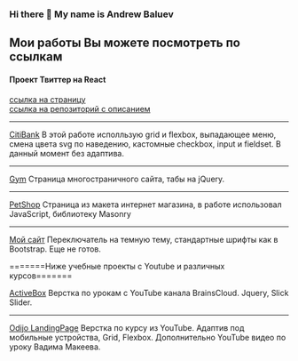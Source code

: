 ### Hi there 👋 My name is Andrew Baluev

## Мои работы Вы можете посмотреть по ссылкам

#### Проект Твиттер на React  
[ссылка на страницу](https://andrewbaluev.github.io/project-twitter/)  
[ссылка на репозиторий с описанием](https://github.com/andrewbaluev/project-twitter)

***

[CitiBank](https://andrewbaluev.github.io/citibank/)
В этой работе исполльзую grid и flexbox, выпадающее меню, смена цвета svg по наведению, кастомные checkbox, input и fieldset.
В данный момент без адаптива.
***
[Gym](https://andrewbaluev.github.io/gym/) Страница многостраничного сайта, табы на jQuery.
***
[PetShop](https://andrewbaluev.github.io/petshop/) Страница из макета интернет магазина, в работе использовал JavaScript, библиотеку Masonry
***
[Мой сайт](https://andrewbaluev.github.io/) Переключатель на темную тему, стандартные шрифты как в Bootstrap. Еще не готов.

=======Ниже учебные проекты с Youtube и различных курсов=======

[ActiveBox](https://andrewbaluev.github.io/activebox/) Верстка по урокам с YouTube канала BrainsCloud. Jquery, Slick Slider.
***
[Odijo LandingPage](https://andrewbaluev.github.io/odijo-landing-page/)
Верстка по курсу из YouTube. Адаптив под мобильные устройства, Grid, Flexbox. Дополнительно YouTube видео по уроку Вадима Макеева. 




<!--
**andrewbaluev/andrewbaluev** is a ✨ _special_ ✨ repository because its `README.md` (this file) appears on your GitHub profile.

Here are some ideas to get you started:

- 🔭 I’m currently working on ...
- 🌱 I’m currently learning ...
- 👯 I’m looking to collaborate on ...
- 🤔 I’m looking for help with ...
- 💬 Ask me about ...
- 📫 How to reach me: ...
- 😄 Pronouns: ...
- ⚡ Fun fact: ...
-->
